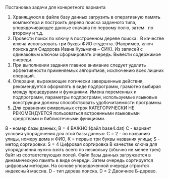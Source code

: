 Постановка задачи для конкретного варианта
1. Хранящуюся в файле базу данных загрузить в оперативную память компьютера и построить дерево поиска заданного типа, упорядочивающее данные сначала по первому полю, затем   по второму и т.д.
2. Провести поиск по ключу в построенном дереве поиска.  В качестве ключа использовать три буквы ФИО студента. (Например, ключ поиска для Сидорова Ивана Кузьмича – СИК). Из записей с одинаковым ключом сформировать очередь. Вывести содержимое очереди.
3. При выполнении задания главное внимание следует уделить эффективности применяемых алгоритмов, исключению всех лишних операций.
4. Операции, выражающие логически завершенные действия, рекомендуется оформлять в виде подпрограмм, грамотно выбирая между процедурами и функциями. Имена переменных и  подпрограмм, параметры подпрограмм, используемые языковые конструкции должны способствовать удобочитаемости программы.
5. Для сравнения символьных строк КАТЕГОРИЧЕСКИ НЕ РЕКОМЕНДУЕТСЯ пользоваться встроенными языковыми средствами и библиотечными функциями.



B - номер базы данных;
B = 4 ВАЖНО:(файл base4.dat)
C - вариант условия упорядочения для этой базы данных:
С = 2 - по названию улицы, номеру дома и ФИО, К = первые три буквы названия улицы;
S - метод сортировки:
S = 4 Цифpовая соpтиpовка
В качестве ключа для упоpядочения нужно взять всего по нескольку (обычно не менее тpех) байт из соответствующих полей. Файл базы данных загpужается в динамическую память в виде очеpеди. Затем очеpедь соpтиpуется цифpовым методом. Hа основе упоpядоченной очеpеди стpоится индексный массив.
D - тип дерева поиска.
D = 2 Двоичное Б-дерево.